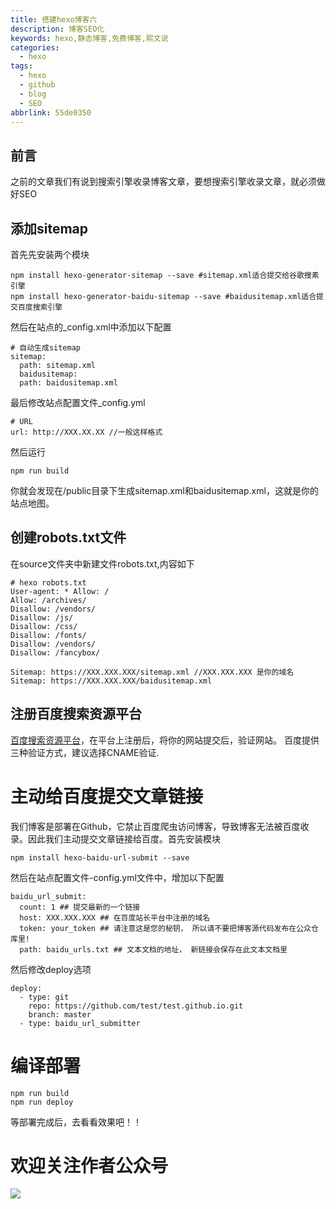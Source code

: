 ```yaml
---
title: 搭建hexo博客六
description: 博客SEO化
keywords: hexo,静态博客,免费博客,熙文说
categories:
  - hexo
tags:
  - hexo
  - github
  - blog
  - SEO
abbrlink: 55de0350
---
```

## 前言
之前的文章我们有说到搜索引擎收录博客文章，要想搜索引擎收录文章，就必须做好SEO
<!--more-->

## 添加sitemap
首先先安装两个模块
```
npm install hexo-generator-sitemap --save #sitemap.xml适合提交给谷歌搜素引擎
npm install hexo-generator-baidu-sitemap --save #baidusitemap.xml适合提交百度搜索引擎
```
然后在站点的_config.xml中添加以下配置
```
# 自动生成sitemap
sitemap:
  path: sitemap.xml
  baidusitemap:
  path: baidusitemap.xml
```
最后修改站点配置文件_config.yml
```
# URL
url: http://XXX.XX.XX //一般这样格式
```
然后运行
```
npm run build
```
你就会发现在/public目录下生成sitemap.xml和baidusitemap.xml，这就是你的站点地图。

## 创建robots.txt文件
在source文件夹中新建文件robots.txt,内容如下
```
# hexo robots.txt
User-agent: * Allow: /
Allow: /archives/
Disallow: /vendors/
Disallow: /js/
Disallow: /css/
Disallow: /fonts/
Disallow: /vendors/
Disallow: /fancybox/

Sitemap: https://XXX.XXX.XXX/sitemap.xml //XXX.XXX.XXX 是你的域名
Sitemap: https://XXX.XXX.XXX/baidusitemap.xml
```

## 注册百度搜索资源平台
[百度搜索资源平台](https://ziyuan.baidu.com/)，在平台上注册后，将你的网站提交后，验证网站。
百度提供三种验证方式，建议选择CNAME验证.


# 主动给百度提交文章链接
我们博客是部署在Github，它禁止百度爬虫访问博客，导致博客无法被百度收录。因此我们主动提交文章链接给百度。首先安装模块
```
npm install hexo-baidu-url-submit --save
```
然后在站点配置文件-config.yml文件中，增加以下配置
```
baidu_url_submit:
  count: 1 ## 提交最新的一个链接
  host: XXX.XXX.XXX ## 在百度站长平台中注册的域名
  token: your_token ## 请注意这是您的秘钥， 所以请不要把博客源代码发布在公众仓库里!
  path: baidu_urls.txt ## 文本文档的地址， 新链接会保存在此文本文档里
```
然后修改deploy选项
```
deploy:
  - type: git
    repo: https://github.com/test/test.github.io.git
    branch: master
  - type: baidu_url_submitter
```
# 编译部署
```
npm run build
npm run deploy
```
等部署完成后，去看看效果吧！！

# 欢迎关注作者公众号
![](https://gitee.com/xyzxiaoxi/picture/raw/master/2021-1-7/1610018774805-qrcode_for_gh_c467e04f3857_258.jpg)